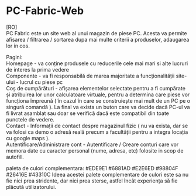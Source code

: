 # PC-Fabric-Web

[RO]<br/>
PC Fabric este un site web al unui magazin de piese PC. Acesta va permite afisarea / filtrarea / sortarea dupa mai multe criterii a produselor, adaugarea lor in cos. <br/>

Pagini:  <br/>
  Homepage - va conține produsele cu reducerile cele mai mari si alte lucruri de interes la prima vedere <br/>
  Componente - va fi responsabilă de marea majoritate a funcționalității site-ului - lucrul cu piese pc <br/>
  Coș de cumpărături - afișarea elementelor selectate pentru a fi cumpărate și atribuirea lor unor calculatoare virtuale, pentru a determina care piese vor funcționa împreună ( în cazul în care se construiește mai mult de un PC pe o singură comandă ). La final va exista un buton care va decide dacă PC-ul va fi livrat asamblat sau doar se verifică dacă este compatibil din toate punctele de vedere. <br/>
  Contact - Informații de contact despre magazinul fizic ( nu va exista, dar se va folosi ca demo o adresă reală precum a facultății pentru a integra locația cu google maps ). <br/>
  Autentificare/Administrare cont - Autentificare / Creare conturi care vor memora date cu caracter personal (nume, adresa, etc) folosite in scop de autofill. <br/>

paleta de culori complementara:
#EDE9E1
#6881AD
#E2E6ED
#98804F
#26416E
#43310C
Ideea acestei palete complementare de culori este sa nu fie nici prea stridente, dar nici prea sterse, astfel încât experiența să fie plăcută utilizatorului.
